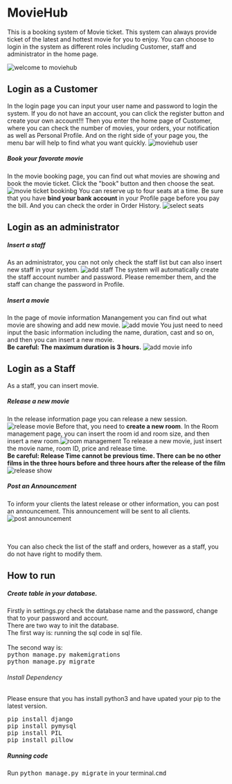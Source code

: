 # MovieHub

This is a  booking system of Movie ticket.  This system can always provide ticket of the latest and hottest movie for you to enjoy.
You can choose to login in the system as different roles including Customer, staff and administrator in the home page.

![welcome to moviehub]()
## Login as a Customer
In the login page you can input your user name and password to login the system. If you do not have an account, you can click the register button and create your own account!!!
Then you enter the home page of Customer, where you can check the number of movies, your orders, your notification as well as Personal Profile. And on the right side of your page you, the menu bar will help to find what you want quickly.
![moviehub user]()
##### Book your favorate movie
 In the movie booking page, you can find out what movies are showing and book the movie ticket. Click the "book" button and then choose the seat. 
![movie ticket bookinbg]()
You can reserve up to four seats at a time. Be sure that you have **bind your bank account** in your Profile page before you pay the bill. And you can check the order in Order History.
![select seats]()



## Login as an administrator
##### Insert a staff
As an administrator, you can not only check the staff list but can also insert new staff in your system.
 ![add staff]()
The system will automatically create the staff account number and password. Please remember them, and the staff can change the password in Profile. 
##### Insert a movie
In the page of movie information Manangement you can find out what movie are showing and add new movie.
![add movie]()
You just need to need input the basic information including the name, duration, cast and so on, and then you can insert a new movie.<br>**Be careful: The maximum duration is 3 hours.**
![add movie info]()






## Login as a Staff
As a staff, you can insert movie.

##### Release a new movie
In the release information page you can release a new session.![release movie]()
Before that, you need to **create a new room**. In the Room management page, you can insert the room id and room size, and then insert a new room.![room management]()
To release a new movie, just insert the movie name, room ID, price and release time.<br> **Be careful: Release Time cannot be previous time.  There can be no other films in the three hours before and three hours after the release of the film**
![release show]()
##### Post an Announcement 
To inform your clients the latest release or other information, you can post an announcement. This announcement will be sent to all clients.
![post announcement]()
 
<br><br>
You can also check the list of the staff and orders, however as a staff, you do not have right to modify them.

##  How to run
##### Create table in your database.
Firstly in settings.py check the database name and the password, change that to your password and account.<br>
There are two way to init the database.<br>
The first way is: running the sql code in sql file.<br><br>
The second way is: <br>
<kbd>python manage.py makemigrations</kbd> <br>
<kbd>python manage.py migrate </kbd>


###### Install Dependency
Please ensure that you has install python3 and have upated your pip to the latest version.

<kbd>pip install django</kbd> <br>
<kbd>pip install pymysql</kbd> <br>
<kbd>pip install PIL</kbd> <br>
<kbd>pip install pillow</kbd> <br>

##### Running code
Run  <kbd>python manage.py migrate</kbd> in your terminal.<kbd>cmd</kbd> 

